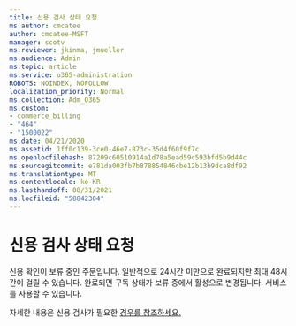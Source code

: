 ```yaml
---
title: 신용 검사 상태 요청
ms.author: cmcatee
author: cmcatee-MSFT
manager: scotv
ms.reviewer: jkinma, jmueller
ms.audience: Admin
ms.topic: article
ms.service: o365-administration
ROBOTS: NOINDEX, NOFOLLOW
localization_priority: Normal
ms.collection: Adm_O365
ms.custom:
- commerce_billing
- "464"
- "1500022"
ms.date: 04/21/2020
ms.assetid: 1ff0c139-3ce0-46e7-873c-35d4f60f9f7c
ms.openlocfilehash: 87209c60510914a1d78a5ead59c593bfd5b9d44c
ms.sourcegitcommit: e781da003fb7b878854846cbe12b13b9dca8df92
ms.translationtype: MT
ms.contentlocale: ko-KR
ms.lasthandoff: 08/31/2021
ms.locfileid: "58842304"
---
```

# <a name="credit-check-status-request"></a>신용 검사 상태 요청

신용 확인이 보류 중인 주문입니다. 일반적으로 24시간 미만으로 완료되지만 최대 48시간이 걸릴 수 있습니다. 완료되면 구독 상태가 보류 중에서 활성으로 변경됩니다. 서비스를 사용할 수 있습니다.

자세한 내용은 신용 검사가 필요한 [경우를 참조하세요.](https://docs.microsoft.com/microsoft-365/commerce/billing-and-payments/pay-for-your-subscription#pay-by-invoice-check-or-eft)

